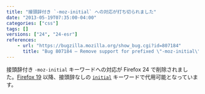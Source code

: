 ```yaml
---
title: "接頭辞付き `-moz-initial` への対応が打ち切られました"
date: "2013-05-19T07:35:00-04:00"
categories: ["css"]
tags: []
versions: ["24", "24-esr"]
references:
    - url: "https://bugzilla.mozilla.org/show_bug.cgi?id=807184"
      title: "Bug 807184 – Remove support for prefixed \"-moz-initial\" CSS keyword, now that we support it unprefixed"
---
```

接頭辞付き `-moz-initial` キーワードへの対応が Firefox 24 で削除されました。[Firefox 19](https://www.fxsitecompat.dev/ja/docs/2012/moz-initial-has-been-unprefixed/) 以降、接頭辞なしの [`initial`](https://developer.mozilla.org/docs/Web/CSS/initial) キーワードで代用可能となっています。
